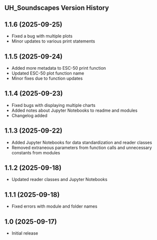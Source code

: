 ## UH_Soundscapes Version History

## 1.1.6 (2025-09-25)
- Fixed a bug with multiple plots
- Minor updates to various print statements

## 1.1.5 (2025-09-24)
- Added more metadata to ESC-50 print function
- Updated ESC-50 plot function name
- Minor fixes due to function updates

## 1.1.4 (2025-09-23)
- Fixed bugs with displaying multiple charts
- Added notes about Jupyter Notebooks to readme and modules
- Changelog added

## 1.1.3 (2025-09-22)
- Added Jupyter Notebooks for data standardization and reader classes
- Removed extraneous parameters from function calls and unnecessary constants from modules

## 1.1.2 (2025-09-18)
- Updated reader classes and Jupyter Notebooks

## 1.1.1 (2025-09-18)
- Fixed errors with module and folder names

## 1.0 (2025-09-17)
- Initial release